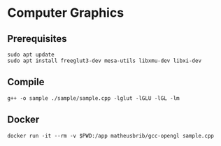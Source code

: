 # Computer Graphics

## Prerequisites
```shell
sudo apt update
sudo apt install freeglut3-dev mesa-utils libxmu-dev libxi-dev
```

## Compile
```shell
g++ -o sample ./sample/sample.cpp -lglut -lGLU -lGL -lm
```

## Docker
```shell
docker run -it --rm -v $PWD:/app matheusbrib/gcc-opengl sample.cpp
```